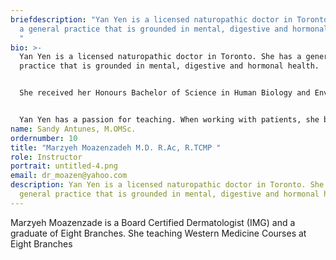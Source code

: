 ```yaml
---
briefdescription: "Yan Yen is a licensed naturopathic doctor in Toronto. She has
  a general practice that is grounded in mental, digestive and hormonal health.
  "
bio: >-
  Yan Yen is a licensed naturopathic doctor in Toronto. She has a general
  practice that is grounded in mental, digestive and hormonal health.   


  She received her Honours Bachelor of Science in Human Biology and Environmental Sciences from the University of Toronto. Along with her naturopathic education, she has additional training in acupuncture and Traditional Chinese Medicine including completion of an internship at the Guangzhou University of Chinese Medicine in China.  


  Yan Yen has a passion for teaching. When working with patients, she believe that a doctors main role is teacher. Outside of patient appointments, she leads various workshops and teaches students in biomedicine.
name: Sandy Antunes, M.OMSc.
ordernumber: 10
title: "Marzyeh Moazenzadeh M.D. R.Ac, R.TCMP "
role: Instructor
portrait: untitled-4.png
email: dr_moazen@yahoo.com
description: Yan Yen is a licensed naturopathic doctor in Toronto. She has a
  general practice that is grounded in mental, digestive and hormonal health.
---
```

Marzyeh Moazenzade is a Board Certified Dermatologist (IMG) and a graduate of Eight Branches. She teaching Western Medicine Courses at Eight Branches